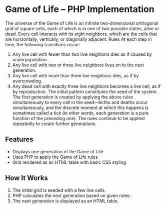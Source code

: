 
# Game of Life – PHP Implementation

The universe of the Game of Life is an infinite two-dimensional orthogonal grid of square cells, each of
which is in one of two possible states, alive or dead. Every cell interacts with its eight neighbors, which
are the cells that are horizontally, vertically, or diagonally adjacent.
Rules
At each step in time, the following transitions occur:
1. Any live cell with fewer than two live neighbors dies as if caused by underpopulation.
2. Any live cell with two or three live neighbors lives on to the next generation.
3. Any live cell with more than three live neighbors dies, as if by overcrowding.
4. Any dead cell with exactly three live neighbors becomes a live cell, as if by reproduction.
The initial pattern constitutes the seed of the system. The first generation is created by applying the
above rules simultaneously to every cell in the seed—births and deaths occur simultaneously, and the
discrete moment at which this happens is sometimes called a tick (in other words, each generation is a
pure function of the preceding one). The rules continue to be applied repeatedly to create further
generations. 

## Features

- Displays one generation of the Game of Life
- Uses PHP to apply the Game of Life rules
- Grid rendered as an HTML table with basic CSS styling

## How It Works

1. The initial grid is seeded with a few live cells.
2. PHP calculates the next generation based on given rules:
3. The next generation is displayed as an HTML table.


